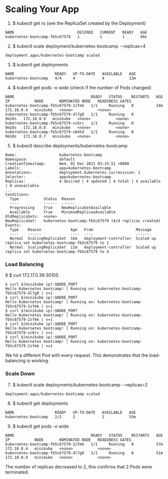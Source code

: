 # Scaling Your App

1. $ kubectl get rs (see the ReplicaSet created by the Deployment)
```
NAME                            DESIRED   CURRENT   READY   AGE
kubernetes-bootcamp-fb5c67579   1         1         1       90s
```

2. $ kubectl scale deployment/kubernetes-bootcamp --replicas=4
```
deployment.apps/kubernetes-bootcamp scaled
```

3. $ kubectl get deployments
```
NAME                  READY   UP-TO-DATE   AVAILABLE   AGE
kubernetes-bootcamp   4/4     4            4           13m
```

4. $ kubectl get pods -o wide (check if the number of Pods changed)
```
NAME                                  READY   STATUS    RESTARTS   AGE     IP           NODE       NOMINATED NODE   READINESS GATES
kubernetes-bootcamp-fb5c67579-2zfmk   1/1     Running   0          14m     172.18.0.4   minikube   <none>           <none>
kubernetes-bootcamp-fb5c67579-4l7g8   1/1     Running   0          9m10s   172.18.0.9   minikube   <none>           <none>
kubernetes-bootcamp-fb5c67579-vc6rc   1/1     Running   0          9m10s   172.18.0.8   minikube   <none>           <none>
kubernetes-bootcamp-fb5c67579-x645d   1/1     Running   0          9m10s   172.18.0.7   minikube   <none>           <none>
```

5. $ kubectl describe deployments/kubernetes-bootcamp
```
Name:                   kubernetes-bootcamp
Namespace:              default
CreationTimestamp:      Wed, 01 Dec 2021 03:15:51 +0000
Labels:                 app=kubernetes-bootcamp
Annotations:            deployment.kubernetes.io/revision: 1
Selector:               app=kubernetes-bootcamp
Replicas:               4 desired | 4 updated | 4 total | 4 available | 0 unavailable
...
Conditions:
  Type           Status  Reason
  ----           ------  ------
  Progressing    True    NewReplicaSetAvailable
  Available      True    MinimumReplicasAvailable
OldReplicaSets:  <none>
NewReplicaSet:   kubernetes-bootcamp-fb5c67579 (4/4 replicas created)
Events:
  Type    Reason             Age   From                   Message
  ----    ------             ----  ----                   -------
  Normal  ScalingReplicaSet  16m   deployment-controller  Scaled up replica set kubernetes-bootcamp-fb5c67579 to 1
  Normal  ScalingReplicaSet  11m   deployment-controller  Scaled up replica set kubernetes-bootcamp-fb5c67579 to 4
```

### Load Balancing
6 $ curl 172.17.0.36:30105
```
$ curl $(minikube ip):$NODE_PORT
Hello Kubernetes bootcamp! | Running on: kubernetes-bootcamp-fb5c67579-4l7g8 | v=1
$ curl $(minikube ip):$NODE_PORT
Hello Kubernetes bootcamp! | Running on: kubernetes-bootcamp-fb5c67579-2zfmk | v=1
$ curl $(minikube ip):$NODE_PORT
Hello Kubernetes bootcamp! | Running on: kubernetes-bootcamp-fb5c67579-2zfmk | v=1
$ curl $(minikube ip):$NODE_PORT
Hello Kubernetes bootcamp! | Running on: kubernetes-bootcamp-fb5c67579-vc6rc | v=1
$ curl $(minikube ip):$NODE_PORT
Hello Kubernetes bootcamp! | Running on: kubernetes-bootcamp-fb5c67579-2zfmk | v=1
```
We hit a different Pod with every request. This demonstrates that the load-balancing is working.

### Scale Down

7. $ kubectl scale deployments/kubernetes-bootcamp --replicas=2
```
deployment.apps/kubernetes-bootcamp scaled
```

8. $ kubectl get deployments
```
NAME                  READY   UP-TO-DATE   AVAILABLE   AGE
kubernetes-bootcamp   2/2     2            2           55m
```

9. $ kubectl get pods -o wide
```
NAME                                  READY   STATUS    RESTARTS   AGE   IP           NODE       NOMINATED NODE   READINESS GATES
kubernetes-bootcamp-fb5c67579-2zfmk   1/1     Running   0          57m   172.18.0.4   minikube   <none>           <none>
kubernetes-bootcamp-fb5c67579-4l7g8   1/1     Running   0          51m   172.18.0.9   minikube   <none>           <none>
```
The number of replicas decreased to 2, this confirms that 2 Pods were terminated.
